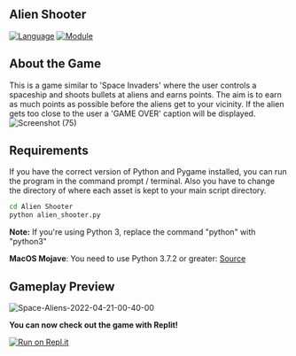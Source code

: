 ## Alien Shooter
[![Language](https://img.shields.io/badge/language-python-blue.svg?style=flat)](https://www.python.org)
[![Module](https://img.shields.io/badge/module-pygame-brightgreen.svg?style=flat)](http://www.pygame.org/news.html)

## About the Game
This is a game similar to 'Space Invaders' where the user controls a spaceship and shoots bullets at aliens and earns points. The aim is to earn as much points as possible before the aliens get to your vicinity. If the alien gets too close to the user a 'GAME OVER' caption will be displayed.
![Screenshot (75)](https://user-images.githubusercontent.com/101701760/164342964-7bfebdb5-e28c-4cd8-a8c0-97c779dd34c5.png)



## Requirements
If you have the correct version of Python and Pygame installed, you can run the program in the command prompt / terminal.
Also you have to change the directory of where each asset is kept to your main script directory.
```bash
cd Alien Shooter
python alien_shooter.py
```

**Note:** If you're using Python 3, replace the command "python" with "python3"

**MacOS Mojave**: You need to use Python 3.7.2 or greater: [Source](https://github.com/pygame/pygame/issues/555)

## Gameplay Preview
![Space-Aliens-2022-04-21-00-40-00](https://user-images.githubusercontent.com/101701760/164342905-87465f96-dece-4e54-aee1-02a8bd1dfcc9.gif)

**You can now check out the game with Replit!**

[![Run on Repl.it](https://repl.it/badge/github/Nneji123/Alien-Shooter)](https://repl.it/github/Nneji123/Alien-Shooter)



